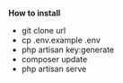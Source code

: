 **How to install**

- git clone url
- cp .env.example .env
- php artisan key:generate
- composer update
- php artisan serve
